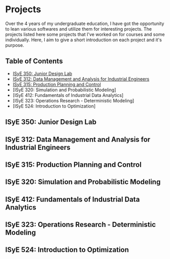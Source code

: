 # Projects

Over the 4 years of my undergraduate education, I have got the opportunity to lean various softwares and utilize them for interesting projects. The projects listed here some projects that I've worked on for courses and some individually. Here, I aim to give a short introduction on each project and it's purpose. 

## Table of Contents
* [ISyE 350: Junior Design Lab](https://github.com/manavvshah321/Projects/blob/main/README.md#isye-350-junior-design-lab)
* [ISyE 312: Data Management and Analysis for Industrial Engineers](https://github.com/manavvshah321/Projects/blob/main/README.md#isye-312-data-management-and-analysis-for-industrial-engineers)
* [ISyE 315: Production Planning and Control](https://github.com/manavvshah321/Projects/blob/main/README.md#isye-315-production-planning-and-control)
* [ISyE 320: Simulation and Probabilistic Modeling]
* [ISyE 412: Fundamentals of Industrial Data Analytics]
* [ISyE 323: Operations Research - Deterministic Modeling]
* [ISyE 524: Introduction to Optimization]

## ISyE 350: Junior Design Lab

## ISyE 312: Data Management and Analysis for Industrial Engineers

## ISyE 315: Production Planning and Control

## ISyE 320: Simulation and Probabilistic Modeling

## ISyE 412: Fundamentals of Industrial Data Analytics

## ISyE 323: Operations Research - Deterministic Modeling

## ISyE 524: Introduction to Optimization

